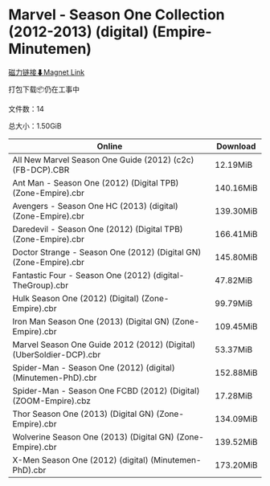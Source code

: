 # Marvel - Season One Collection (2012-2013) (digital) (Empire-Minutemen)

[磁力链接⬇Magnet Link](magnet:?xt=urn:btih:5aefda9db68f82224fc96425579fca32340f845b&dn=Marvel%20-%20Season%20One%20Collection%20%282012-2013%29%20%28digital%29%20%28Empire-Minutemen%29)

打包下载📦仍在工事中

文件数：14

总大小：1.50GiB

Online | Download
--- | ---
All New Marvel Season One Guide (2012) (c2c) (FB-DCP).CBR | 12.19MiB
Ant Man - Season One (2012) (Digital TPB) (Zone-Empire).cbr | 140.16MiB
Avengers - Season One HC (2013) (digital) (Zone-Empire).cbr | 139.30MiB
Daredevil - Season One (2012) (Digital TPB) (Zone-Empire).cbr | 166.41MiB
Doctor Strange - Season One (2012) (Digital GN) (Zone-Empire).cbr | 145.80MiB
Fantastic Four - Season One (2012) (digital-TheGroup).cbr | 47.82MiB
Hulk Season One (2012) (Digital) (Zone-Empire).cbr | 99.79MiB
Iron Man Season One (2013) (Digital GN) (Zone-Empire).cbr | 109.45MiB
Marvel Season One Guide 2012 (2012) (Digital) (UberSoldier-DCP).cbr | 53.37MiB
Spider-Man - Season One (2012) (digital) (Minutemen-PhD).cbr | 152.88MiB
Spider-Man - Season One FCBD (2012) (Digital) (ZOOM-Empire).cbz | 17.28MiB
Thor Season One (2013) (Digital GN) (Zone-Empire).cbr | 134.09MiB
Wolverine Season One (2013) (Digital GN) (Zone-Empire).cbr | 139.52MiB
X-Men Season One (2012) (digital) (Minutemen-PhD).cbr | 173.20MiB